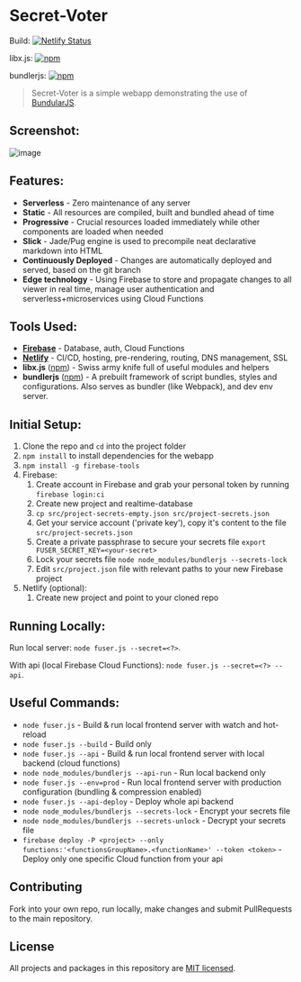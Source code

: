 # Secret-Voter 


Build: [![Netlify Status](https://api.netlify.com/api/v1/badges/8412fb7e-73b4-4ff4-9bf5-983e71527a27/deploy-status)](https://app.netlify.com/sites/bundular-js/deploys)


libx.js: [![npm](https://img.shields.io/npm/v/libx.js.svg?maxAge=1000)](https://www.npmjs.com/package/libx.js)
<!-- [![CircleCI](https://circleci.com/gh/Livshitz/libx.js.svg?style=svg&circle-token=c8c703eeb260071d345a59ab2fa0f9c461c341bd)](https://circleci.com/gh/Livshitz/libx.js) 
[![CircleCI](https://circleci.com/gh/Livshitz/bundlerjs/tree/master.svg?style=shield)](https://circleci.com/gh/Livshitz/bundlerjs)
-->

bundlerjs: [![npm](https://img.shields.io/npm/v/bundlerjs.svg?maxAge=1000)](https://www.npmjs.com/package/bundlerjs) 
<!-- [![CircleCI](https://circleci.com/gh/Livshitz/bundlerjs.svg?style=svg&circle-token=a963d20d503917ef680f1b22b50744f0f93cfb22)](https://circleci.com/gh/Livshitz/bundlerjs) -->

<!-- [![node](https://img.shields.io/node/v/libx.js.svg?maxAge=1000)](https://www.npmjs.com/package/libx.js) -->

> Secret-Voter is a simple webapp demonstrating the use of [BundularJS](https://github.com/Livshitz/BundularJS).

## Screenshot:
![image](https://user-images.githubusercontent.com/246724/55460493-cb269880-55fa-11e9-8fa3-24422e4d3fea.png)


## Features: 
* __Serverless__ - Zero maintenance of any server
* __Static__ - All resources are compiled, built and bundled ahead of time
* __Progressive__ - Crucial resources loaded immediately while other components are loaded when needed
* __Slick__ - Jade/Pug engine is used to precompile neat declarative markdown into HTML
* __Continuously Deployed__ - Changes are automatically deployed and served, based on the git branch
* __Edge technology__ - Using Firebase to store and propagate changes to all viewer in real time, manage user authentication and serverless+microservices using Cloud Functions

## Tools Used:
* [__Firebase__](https://firebase.google.com) - Database, auth, Cloud Functions
* [__Netlify__](https://netlify.com) - CI/CD, hosting, pre-rendering, routing, DNS management, SSL
* __libx.js__ ([npm](https://www.npmjs.com/package/libx.js)) - Swiss army knife full of useful modules and helpers
* __bundlerjs__ ([npm](https://www.npmjs.com/package/bundlerjs)) - A prebuilt framework of script bundles, styles and configurations. Also serves as bundler (like Webpack), and dev env server.


## Initial Setup:
1. Clone the repo and `cd` into the project folder
2. `npm install` to install dependencies for the webapp
3. `npm install -g firebase-tools`
4. Firebase: 
   1. Create account in Firebase and grab your personal token by running `firebase login:ci`
   2. Create new project and realtime-database
   3. `cp src/project-secrets-empty.json src/project-secrets.json`
   4. Get your service account ('private key'), copy it's content to the file `src/project-secrets.json`
   5. Create a private passphrase to secure your secrets file `export FUSER_SECRET_KEY=<your-secret>`
   6. Lock your secrets file `node node_modules/bundlerjs --secrets-lock`
   7. Edit `src/project.json` file with relevant paths to your new Firebase project
5. Netlify (optional):
   1. Create new project and point to your cloned repo


## Running Locally:
Run local server: `node fuser.js --secret=<?>`.

With api (local Firebase Cloud Functions): `node fuser.js --secret=<?> --api`.


## Useful Commands:
* `node fuser.js` - Build & run local frontend server with watch and hot-reload
* `node fuser.js --build` - Build only
* `node fuser.js --api` - Build & run local frontend server with local backend (cloud functions)
* `node node_modules/bundlerjs --api-run` - Run local backend only
* `node fuser.js --env=prod` - Run local frontend server with production configuration (bundling & compression enabled)
* `node fuser.js --api-deploy` - Deploy whole api backend
* `node node_modules/bundlerjs --secrets-lock` - Encrypt your secrets file
* `node node_modules/bundlerjs --secrets-unlock` - Decrypt your secrets file
* `firebase deploy -P <project> --only functions:'<functionsGroupName>.<functionName>' --token <token>` - Deploy only one specific Cloud function from your api


## Contributing
Fork into your own repo, run locally, make changes and submit PullRequests to the main repository.

<!-- 
### Code of Conduct

We have adopted the same Code of Conduct as Facebook that we expect project participants to adhere to. Please read [the full text](https://code.facebook.com/codeofconduct) so that you can understand what actions will and will not be tolerated.

### Contributing Guide

Read our [contributing guide](/CONTRIBUTING.md) to learn about how you can contribute, how to propose improvements or if you are interested in translating the content.   -->


## License
All projects and packages in this repository are [MIT licensed](/LICENSE).
